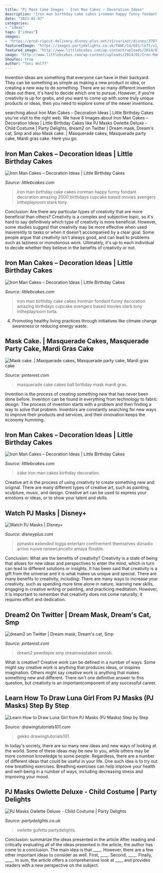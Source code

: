 ```yaml
---
title: "Pj Mask Cake Images - Iron Man Cakes – Decoration Ideas"
description: "Iron man birthday cake cakes ironman happy funny fondant decoration amazing 2000 birthdays cupcake based movies avengers intheplayroom stark tony"
date: "2023-01-07"
categories:
- "ideas"
tags: ["ideas"]
images:
- "https://prod-ripcut-delivery.disney-plus.net/v1/variant/disney/37D713BAA4D4178C4F04EF0CA11047244C14B33DCCCC7F58F5439530F2696F74/scale?width=1200&amp;aspectRatio=1.78&amp;format=jpeg"
featuredImage: "https://images.partydelights.co.uk/FANC/14/681/left/v1/flxm/4.jpg"
featured_image: "http://www.littlebcakes.com/wp-content/uploads/2014/01/Iron-Man-Cake-Design-768x1024.jpg"
image: "http://www.littlebcakes.com/wp-content/uploads/2014/01/Iron-Man-Cake-Ideas.jpg"
ShowToc: true
author: "Toni Wolff"
---
```



Invention ideas are something that everyone can have in their backyard. They can be something as simple as making a new product or idea, or creating a new way to do something. There are so many different invention ideas out there, it's hard to decide which one to pursue. However, if you're creativity is up for grabs, and you want to come up with some truly unique products or ideas, then you need to explore some of the newer inventions.

	

		
searching about Iron Man Cakes – Decoration Ideas | Little Birthday Cakes you've visit to the right web. We have 8 Images about Iron Man Cakes – Decoration Ideas | Little Birthday Cakes like PJ Masks Owlette Deluxe - Child Costume | Party Delights, dream2 on Twitter | Dream mask, Dream&#039;s cat, Smp and also Mask cake. | Masquerade cakes, Masquerade party cake, Mardi gras cake. Here you go:
		
    
## Iron Man Cakes – Decoration Ideas | Little Birthday Cakes

<img loading=lazy src="http://www.littlebcakes.com/wp-content/uploads/2014/01/Iron-Man-Cake-Design-768x1024.jpg" onerror="this.onerror=null;this.src='https://tse4.mm.bing.net/th?id=OIP.BRePiDUC9dm5qLTzoVXSkwHaJ4&amp;pid=15.1';" alt="Iron Man Cakes – Decoration Ideas | Little Birthday Cakes">

_Source: littlebcakes.com_

>iron man birthday cake cakes ironman happy funny fondant decoration amazing 2000 birthdays cupcake based movies avengers intheplayroom stark tony. 

	

Conclusion: Are there any particular types of creativity that are more beneficial than others?
Creativity is a complex and subjective topic, so it's hard to say definitively which type of creativity is more beneficial. However, some studies suggest that creativity may be more effective when used inaverently to tasks or when it doesn't accompanied by a clear goal. Some people argue that creativity isn't always good, and can lead to problems such as laziness or monotonous work. Ultimately, it's up to each individual to decide whether they believe in the benefits of creativity or not.

    
## Iron Man Cakes – Decoration Ideas | Little Birthday Cakes

<img loading=lazy src="http://www.littlebcakes.com/wp-content/uploads/2014/01/Iron-Man-Cake-Design.jpg" onerror="this.onerror=null;this.src='https://tse4.mm.bing.net/th?id=OIP.GSp-d8bCc1uWAcUYW6dV_QHaJ4&amp;pid=15.1';" alt="Iron Man Cakes – Decoration Ideas | Little Birthday Cakes">

_Source: littlebcakes.com_

>iron man birthday cake cakes ironman fondant funny decoration amazing birthdays cupcake avengers based movies stark tony intheplayroom torta. 

	

4. Promoting healthy living practices through initiatives like climate change awareness or reducing energy waste. 

    
## Mask Cake. | Masquerade Cakes, Masquerade Party Cake, Mardi Gras Cake

<img loading=lazy src="https://i.pinimg.com/736x/fd/c6/e5/fdc6e5268c9306c463bdbddadfb656ce--masquerade-cakes-masquerade-ball.jpg" onerror="this.onerror=null;this.src='https://tse3.mm.bing.net/th?id=OIP.qhVCxAgrGI-QMoB77endUAHaLJ&amp;pid=15.1';" alt="Mask cake. | Masquerade cakes, Masquerade party cake, Mardi gras cake">

_Source: pinterest.com_

>masquerade cake cakes ball birthday mask mardi gras. 

	

Invention is the process of creating something new that has never been done before. Invention can be found in everything from technology to fabric design. The process of invention starts with a problem and then finding a way to solve that problem. Inventors are constantly searching for new ways to improve their products and services, and their innovation keeps the economy humming.

    
## Iron Man Cakes – Decoration Ideas | Little Birthday Cakes

<img loading=lazy src="http://www.littlebcakes.com/wp-content/uploads/2014/01/Iron-Man-Cake-Ideas.jpg" onerror="this.onerror=null;this.src='https://tse2.mm.bing.net/th?id=OIP._CtdlnvCvYU7K9LmkrNM3QHaJ4&amp;pid=15.1';" alt="Iron Man Cakes – Decoration Ideas | Little Birthday Cakes">

_Source: littlebcakes.com_

>cake iron man cakes birthday decoration. 

	

Creative art is the process of using creativity to create something new and original. There are many different types of creative art, such as painting, sculpture, music, and design. Creative art can be used to express your emotions or ideas, or to show your talent and skills.

    
## Watch PJ Masks | Disney+

<img loading=lazy src="https://prod-ripcut-delivery.disney-plus.net/v1/variant/disney/37D713BAA4D4178C4F04EF0CA11047244C14B33DCCCC7F58F5439530F2696F74/scale?width=1200&amp;aspectRatio=1.78&amp;format=jpeg" onerror="this.onerror=null;this.src='https://tse3.mm.bing.net/th?id=OIP.QHE-5Su9wWBnQvan5iMM0wHaEK&amp;pid=15.1';" alt="Watch PJ Masks | Disney+">

_Source: disneyplus.com_

>pjmasks extended logga entertain confinement themselves dizradio arrivo nuove renewcanceltv amaya flixable. 

	

Conclusion: What are the benefits of creativity?
Creativity is a state of being that allows for new ideas and perspectives to enter the mind, which in turn can lead to different solutions or insights. It has been said that creativity is a gift from the universe and it is what makes us unique and special. There are many benefits to creativity, including: 
There are many ways to increase your creativity, such as spending more time alone in nature, learning new skills, engaging in creative writing or painting, and practicing meditation. However, it is important to remember that creativity does not come naturally; it requires effort and dedication.

    
## Dream2 On Twitter | Dream Mask, Dream&#039;s Cat, Smp

<img loading=lazy src="https://i.pinimg.com/736x/c6/45/b8/c645b898b0beac6d2ef0bda7d4895ec0.jpg" onerror="this.onerror=null;this.src='https://tse4.mm.bing.net/th?id=OIP.oKHSciRFtaXiAWakOvFp3QHaIp&amp;pid=15.1';" alt="dream2 on Twitter | Dream mask, Dream&#039;s cat, Smp">

_Source: pinterest.com_

>dream2 pewdiepie smp dreamwastaken smosh. 

	

What is creative?
Creative work can be defined in a number of ways. Some might say creative work is anything that produces ideas, or inspires imagination. Others might say creative work is anything that makes something new and different. There isn't one definitive answer to this question, but creativity is an importantcomponent of any successful career.

    
## Learn How To Draw Luna Girl From PJ Masks (PJ Masks) Step By Step

<img loading=lazy src="https://www.drawingtutorials101.com/drawing-tutorials/Cartoon-TV/PJ-Masks/luna-girl/how-to-draw-Luna-Girl-from-PJ-Masks-step-12.png" onerror="this.onerror=null;this.src='https://tse3.mm.bing.net/th?id=OIP.LUZChb9UiRRbLpzZy_RB3AHaKd&amp;pid=15.1';" alt="Learn How to Draw Luna Girl from PJ Masks (PJ Masks) Step by Step">

_Source: drawingtutorials101.com_

>gekko drawingtutorials101. 

	

In today's society, there are so many new ideas and new ways of looking at the world. Some of these ideas may be new to you, while others may be more common knowledge to some people. Regardless, there are a number of different ideas that could be useful in your life. One such idea is to try out new breathing exercises. Breathing exercises can help improve your health and well-being in a number of ways, including decreasing stress and improving your mood.

    
## PJ Masks Owlette Deluxe - Child Costume | Party Delights

<img loading=lazy src="https://images.partydelights.co.uk/FANC/14/681/left/v1/flxm/4.jpg" onerror="this.onerror=null;this.src='https://tse2.mm.bing.net/th?id=OIP.0dubjTudi4I_YLJkacZZrgHaJ4&amp;pid=15.1';" alt="PJ Masks Owlette Deluxe - Child Costume | Party Delights">

_Source: partydelights.co.uk_

>owlette gufetta partydelights. 

	

Conclusion: summarize the ideas presented in the article
After reading and critically evaluating all of the ideas presented in the article, the author has come to a conclusion. The main idea is that ____. However, there are a few other important ideas to consider as well. First, ____. Second, ____. Finally, ____. In sum, the article offers a comprehensive look at ____ and provides readers with a new perspective on the subject.

